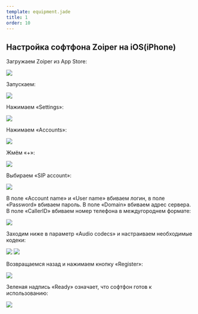 ```yaml
--- 
template: equipment.jade
title: 1
order: 10
---
```


## Настройка софтфона Zoiper на iOS(iPhone)
Загружаем Zoiper из App Store:

![](1.png)

Запускаем:

![](2.png)

Нажимаем «Settings»:

![](3.png)

Нажимаем «Accounts»:

![](4.png)

Жмём «+»:

![](5.png)

Выбираем «SIP account»:

![](6.png)

В поле «Account name» и «User name» вбиваем логин, в поле «Password» вбиваем пароль. В поле «Domain» вбиваем адрес сервера. В поле «CallerID» вбиваем номер телефона в междугороднем формате:

![](7.png)

Заходим ниже в параметр «Audio codecs» и настраиваем необходимые кодеки:

![](8.png)
![](9.png)

Возвращаемся назад и нажимаем кнопку «Register»:

![](10.png)

Зеленая надпись «Ready» означает, что софтфон готов к использованию:

![](11.png)